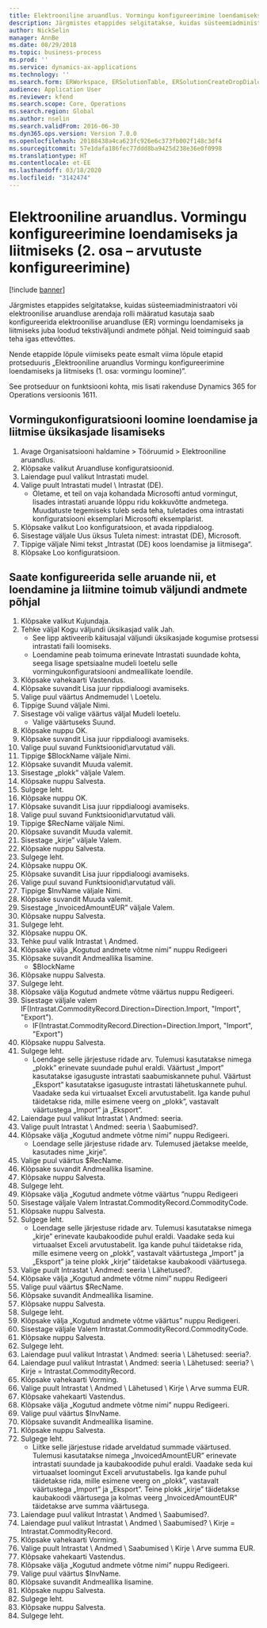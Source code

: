 ```yaml
---
title: Elektrooniline aruandlus. Vormingu konfigureerimine loendamiseks ja liitmiseks (2. osa – arvutuste konfigureerimine)
description: Järgmistes etappides selgitatakse, kuidas süsteemiadministraatori või elektroonilise aruandluse arendaja rolli määratud kasutaja saab konfigureerida elektroonilise aruandluse (ER) vormingu loendamiseks ja liitmiseks juba loodud tekstiväljundi andmete põhjal.
author: NickSelin
manager: AnnBe
ms.date: 08/29/2018
ms.topic: business-process
ms.prod: ''
ms.service: dynamics-ax-applications
ms.technology: ''
ms.search.form: ERWorkspace, ERSolutionTable, ERSolutionCreateDropDialog, EROperationDesigner, ERDataSourceAddDropDialog, ERExpressionDesignerFormula
audience: Application User
ms.reviewer: kfend
ms.search.scope: Core, Operations
ms.search.region: Global
ms.author: nselin
ms.search.validFrom: 2016-06-30
ms.dyn365.ops.version: Version 7.0.0
ms.openlocfilehash: 20188438a4ca623fc926e6c373fb002f148c3df4
ms.sourcegitcommit: 57e1dafa186fec77ddd8ba9425d238e36e0f0998
ms.translationtype: HT
ms.contentlocale: et-EE
ms.lasthandoff: 03/18/2020
ms.locfileid: "3142474"
---
```

# <a name="er-configure-format-to-do-counting-and-summing-part-2---configure-computations"></a>Elektrooniline aruandlus. Vormingu konfigureerimine loendamiseks ja liitmiseks (2. osa – arvutuste konfigureerimine)

[!include [banner](../../includes/banner.md)]

Järgmistes etappides selgitatakse, kuidas süsteemiadministraatori või elektroonilise aruandluse arendaja rolli määratud kasutaja saab konfigureerida elektroonilise aruandluse (ER) vormingu loendamiseks ja liitmiseks juba loodud tekstiväljundi andmete põhjal. Neid toiminguid saab teha igas ettevõttes.

Nende etappide lõpule viimiseks peate esmalt viima lõpule etapid protseduuris „Elektrooniline aruandlus Vormingu konfigureerimine loendamiseks ja liitmiseks (1. osa: vormingu loomine)”.

See protseduur on funktsiooni kohta, mis lisati rakenduse Dynamics 365 for Operations versioonis 1611.


## <a name="create-a-format-configuration-to-add-counting-and-summing-details"></a>Vormingukonfiguratsiooni loomine loendamise ja liitmise üksikasjade lisamiseks
1. Avage Organisatsiooni haldamine > Tööruumid > Elektrooniline aruandlus.
2. Klõpsake valikut Aruandluse konfiguratsioonid.
3. Laiendage puul valikut Intrastati mudel.
4. Valige puult Intrastati mudel \ Intrastat (DE).
    * Oletame, et teil on vaja kohandada Microsofti antud vormingut, lisades intrastati aruande lõppu ridu kokkuvõtte andmetega. Muudatuste tegemiseks tuleb seda teha, tuletades oma intrastati konfiguratsiooni eksemplari Microsofti eksemplarist.  
5. Klõpsake valikut Loo konfiguratsioon, et avada rippdialoog.
6. Sisestage väljale Uus üksus Tuleta nimest: intrastat (DE), Microsoft.
7. Tippige väljale Nimi tekst „Intrastat (DE) koos loendamise ja liitmisega“.
8. Klõpsake Loo konfiguratsioon.

## <a name="configure-this-report-to-do-counting-and-summation-based-on-output-details"></a>Saate konfigureerida selle aruande nii, et loendamine ja liitmine toimub väljundi andmete põhjal
1. Klõpsake valikut Kujundaja.
2. Tehke väljal Kogu väljundi üksikasjad valik Jah.
    * See lipp aktiveerib käitusajal väljundi üksikasjade kogumise protsessi intrastati faili loomiseks.  
    * Loendamine peab toimuma erinevate Intrastati suundade kohta, seega lisage spetsiaalne mudeli loetelu selle vormingukonfiguratsiooni andmeallikate loendile.  
3. Klõpsake vahekaarti Vastendus.
4. Klõpsake suvandit Lisa juur rippdialoogi avamiseks.
5. Valige puul väärtus Andmemudel \ Loetelu.
6. Tippige Suund väljale Nimi.
7. Sisestage või valige väärtus väljal Mudeli loetelu.
    * Valige väärtuseks Suund.  
8. Klõpsake nuppu OK.
9. Klõpsake suvandit Lisa juur rippdialoogi avamiseks.
10. Valige puul suvand Funktsioonid\arvutatud väli.
11. Tippige $BlockName väljale Nimi.
12. Klõpsake suvandit Muuda valemit.
13. Sisestage „plokk” väljale Valem.
14. Klõpsake nuppu Salvesta.
15. Sulgege leht.
16. Klõpsake nuppu OK.
17. Klõpsake suvandit Lisa juur rippdialoogi avamiseks.
18. Valige puul suvand Funktsioonid\arvutatud väli.
19. Tippige $RecName väljale Nimi.
20. Klõpsake suvandit Muuda valemit.
21. Sisestage „kirje” väljale Valem.
22. Klõpsake nuppu Salvesta.
23. Sulgege leht.
24. Klõpsake nuppu OK.
25. Klõpsake suvandit Lisa juur rippdialoogi avamiseks.
26. Valige puul suvand Funktsioonid\arvutatud väli.
27. Tippige $InvName väljale Nimi.
28. Klõpsake suvandit Muuda valemit.
29. Sisestage „InvoicedAmountEUR” väljale Valem.
30. Klõpsake nuppu Salvesta.
31. Sulgege leht.
32. Klõpsake nuppu OK.
33. Tehke puul valik Intrastat \ Andmed.
34. Klõpsake välja „Kogutud andmete võtme nimi” nuppu Redigeeri
35. Klõpsake suvandit Andmeallika lisamine.
    * $BlockName  
36. Klõpsake nuppu Salvesta.
37. Sulgege leht.
38. Klõpsake välja Kogutud andmete võtme väärtus nuppu Redigeeri.
39. Sisestage väljale valem IF(Intrastat.CommodityRecord.Direction=Direction.Import, "Import", "Export").
    * IF(Intrastat.CommodityRecord.Direction=Direction.Import, "Import", "Export")  
40. Klõpsake nuppu Salvesta.
41. Sulgege leht.
    * Loendage selle järjestuse ridade arv. Tulemusi kasutatakse nimega „plokk” erinevate suundade puhul eraldi. Väärtust „Import” kasutatakse igasuguste intrastati saabumiskannete puhul. Väärtust „Eksport” kasutatakse igasuguste intrastati lähetuskannete puhul. Vaadake seda kui virtuaalset Exceli arvutustabelit. Iga kande puhul täidetakse rida, mille esimene veerg on „plokk”, vastavalt väärtustega „Import” ja „Eksport”.  
42. Laiendage puul valikut Intrastat \ Andmed: seeria.
43. Valige puult Intrastat \ Andmed: seeria \ Saabumised?.
44. Klõpsake välja „Kogutud andmete võtme nimi” nuppu Redigeeri.
    * Loendage selle järjestuse ridade arv. Tulemused jäetakse meelde, kasutades nime „kirje”.  
45. Valige puul väärtus $RecName.
46. Klõpsake suvandit Andmeallika lisamine.
47. Klõpsake nuppu Salvesta.
48. Sulgege leht.
49. Klõpsake välja „Kogutud andmete võtme väärtus ”nuppu Redigeeri
50. Sisestage väljale Valem Intrastat.CommodityRecord.CommodityCode.
51. Klõpsake nuppu Salvesta.
52. Sulgege leht.
    * Loendage selle järjestuse ridade arv. Tulemusi kasutatakse nimega „kirje” erinevate kaubakoodide puhul eraldi. Vaadake seda kui virtuaalset Exceli arvutustabelit. Iga kande puhul täidetakse rida, mille esimene veerg on „plokk”, vastavalt väärtustega „Import” ja „Eksport” ja teine plokk „kirje” täidetakse kaubakoodi väärtusega.  
53. Valige puult Intrastat \ Andmed: seeria \ Lähetused?.
54. Klõpsake välja „Kogutud andmete võtme nimi” nuppu Redigeeri
55. Valige puul väärtus $RecName.
56. Klõpsake suvandit Andmeallika lisamine.
57. Klõpsake nuppu Salvesta.
58. Sulgege leht.
59. Klõpsake välja „Kogutud andmete võtme väärtus” nuppu Redigeeri.
60. Sisestage väljale Valem Intrastat.CommodityRecord.CommodityCode.
61. Klõpsake nuppu Salvesta.
62. Sulgege leht.
63. Laiendage puul valikut Intrastat \ Andmed: seeria \ Lähetused: seeria?.
64. Laiendage puul valikut Intrastat \ Andmed: seeria \ Lähetused: seeria? \ Kirje =  Intrastat.CommodityRecord.
65. Klõpsake vahekaarti Vorming.
66. Valige puult Intrastat \ Andmed \ Lähetused \ Kirje \ Arve summa EUR.
67. Klõpsake vahekaarti Vastendus.
68. Klõpsake välja „Kogutud andmete võtme nimi” nuppu Redigeeri.
69. Valige puul väärtus $InvName.
70. Klõpsake suvandit Andmeallika lisamine.
71. Klõpsake nuppu Salvesta.
72. Sulgege leht.
    * Liitke selle järjestuse ridade arveldatud summade väärtused. Tulemusi kasutatakse nimega „InvoicedAmountEUR” erinevate intrastati suundade ja kaubakoodide puhul eraldi. Vaadake seda kui virtuaalset loomingut Exceli arvutustabelis. Iga kande puhul täidetakse rida, mille esimene veerg on „plokk”, vastavalt väärtustega „Import” ja „Eksport”. Teine plokk „kirje” täidetakse kaubakoodi väärtusega ja kolmas veerg „InvoicedAmountEUR” täidetakse arve summa väärtusega.  
73. Laiendage puul valikut Intrastat \ Andmed \ Saabumised?.
74. Laiendage puul valikut Intrastat \ Andmed \ Saabumised? \ Kirje =  Intrastat.CommodityRecord.
75. Klõpsake vahekaarti Vorming.
76. Valige puult Intrastat \ Andmed \ Saabumised \ Kirje \ Arve summa EUR.
77. Klõpsake vahekaarti Vastendus.
78. Klõpsake välja „Kogutud andmete võtme nimi” nuppu Redigeeri.
79. Valige puul väärtus $InvName.
80. Klõpsake suvandit Andmeallika lisamine.
81. Klõpsake nuppu Salvesta.
82. Sulgege leht.
83. Klõpsake nuppu Salvesta.
84. Sulgege leht.

